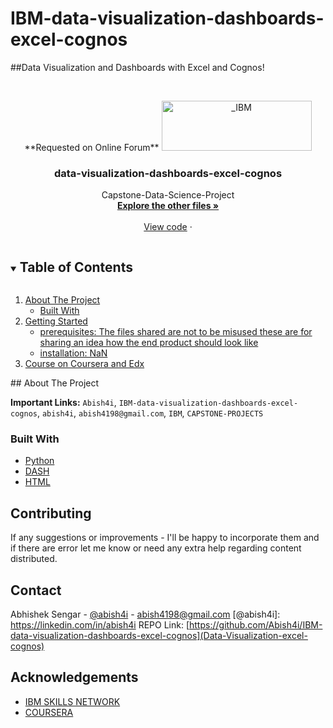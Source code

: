 # IBM-data-visualization-dashboards-excel-cognos
##Data Visualization and Dashboards with Excel and Cognos!
<!-- PROJECT LOGO -->
<br />
<p align="center">
  **Requested on Online Forum**
  <a href="https://github.com/abish4i/IBM-data-visualization-dashboards-excel-cognos">
    <img src="https://www.freepnglogos.com/uploads/ibm-logo-png/ibm-logo-article-plaza-associates-debt-collection-agency-7.png" alt="_IBM" width="240" height="80">
  </a>

  <h3 align="center">data-visualization-dashboards-excel-cognos</h3>

  <p align="center">
    Capstone-Data-Science-Project
    <br />
    <a href="https://github.com/abish4i/"><strong>Explore the other files »</strong></a>
    <br />
    <br />
    <a href="https://github.com/Abish4i/IBM-data-visualization-dashboards-excel-cognos">View code</a>
    ·
  </p>
</p>



<!-- TABLE OF CONTENTS -->
<details open="open">
  <summary><h2 style="display: inline-block">Table of Contents</h2></summary>
  <ol>
    <li>
      <a href="#about-the-capstone">About The Project</a>
      <ul>
        <li><a href="#built-with-DASH">Built With</a></li>
      </ul>
    </li>
    <li>
      <a href="#getting-started">Getting Started</a>
      <ul>
        <li><a href="#prerequisites">prerequisites: The files shared are not to be misused these are for sharing an idea how the end product should look like</a></li>
        <li><a href="#installation">installation: NaN</a></li>
      </ul>
    </li>
    <li><a href="https://www.coursera.org/learn/python-for-data-visualization">Course on Coursera and Edx</a></li>
  </ol>
</details>
<!-- ABOUT THE Repo -->
## About The Project

**Important Links:**
`Abish4i`, `IBM-data-visualization-dashboards-excel-cognos`, `abish4i`, `abish4198@gmail.com`, `IBM`, `CAPSTONE-PROJECTS`


### Built With

* [Python]()
* [DASH]()
* [HTML]()

<!-- CONTRIBUTING -->
## Contributing
If any suggestions or improvements - I'll be happy to incorporate them and if there are error let me know or need any extra help regarding content distributed.
<!-- CONTACT -->
## Contact

Abhishek Sengar - [@abish4i](https://twitter.com/abish4i) - abish4198@gmail.com
[@abish4i]: https://linkedin.com/in/abish4i
REPO Link: [https://github.com/Abish4i/IBM-data-visualization-dashboards-excel-cognos](Data-Visualization-excel-cognos)

<!-- ACKNOWLEDGEMENTS -->
## Acknowledgements

* [IBM SKILLS NETWORK]()
* [COURSERA](https://www.coursera.org/learn/python-for-data-visualization)
